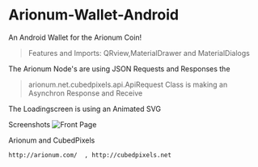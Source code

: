 # Arionum-Wallet-Android
An Android Wallet for the Arionum Coin!

>Features and Imports:
QRview,MaterialDrawer and MaterialDialogs

The Arionum Node's are using JSON Requests and Responses the 
>arionum.net.cubedpixels.api.ApiRequest
Class is making an Asynchron Response and Receive

The Loadingscreen is using an Animated SVG

Screenshots
![Front Page](https://media.discordapp.net/attachments/425761758934728714/428478620856614942/Screenshot_20180328-110040.png?width=380&height=676 "Front Page")

Arionum and CubedPixels
```
http://arionum.com/  , http://cubedpixels.net
```
